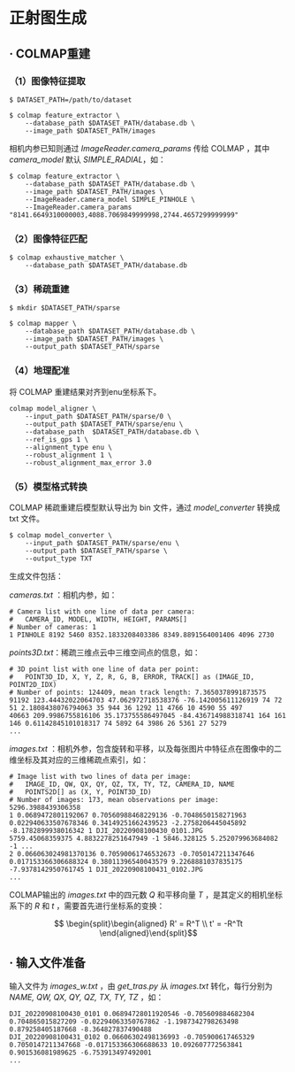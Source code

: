 # 正射图生成

## · COLMAP重建

### （1）图像特征提取

```
$ DATASET_PATH=/path/to/dataset

$ colmap feature_extractor \
	--database_path $DATASET_PATH/database.db \
	--image_path $DATASET_PATH/images
```

相机内参已知则通过 *ImageReader.camera_params* 传给 COLMAP ，其中 *camera_model* 默认 *SIMPLE_RADIAL*，如：

```
$ colmap feature_extractor \
	--database_path $DATASET_PATH/database.db \
	--image_path $DATASET_PATH/images \
	--ImageReader.camera_model SIMPLE_PINHOLE \
	--ImageReader.camera_params "8141.6649310000003,4088.7069849999998,2744.4657299999999"
```

### （2）图像特征匹配

```
$ colmap exhaustive_matcher \
	--database_path $DATASET_PATH/database.db
```

### （3）稀疏重建

```
$ mkdir $DATASET_PATH/sparse

$ colmap mapper \
	--database_path $DATASET_PATH/database.db \
	--image_path $DATASET_PATH/images \
	--output_path $DATASET_PATH/sparse
```

### （4）地理配准

将 COLMAP 重建结果对齐到enu坐标系下。

```
colmap model_aligner \
    --input_path $DATASET_PATH/sparse/0 \
    --output_path $DATASET_PATH/sparse/enu \
    --database_path  $DATASET_PATH/database.db \
    --ref_is_gps 1 \
    --alignment_type enu \
    --robust_alignment 1 \
    --robust_alignment_max_error 3.0
```

### （5）模型格式转换

COLMAP 稀疏重建后模型默认导出为 bin 文件，通过 *model_converter* 转换成 txt 文件。

```
$ colmap model_converter \
    --input_path $DATASET_PATH/sparse/enu \
    --output_path $DATASET_PATH/sparse \
    --output_type TXT
```

生成文件包括：

*cameras.txt* ：相机内参，如：

```
# Camera list with one line of data per camera:
#   CAMERA_ID, MODEL, WIDTH, HEIGHT, PARAMS[]
# Number of cameras: 1
1 PINHOLE 8192 5460 8352.1833208403386 8349.8891564001406 4096 2730
```

*points3D.txt*：稀疏三维点云中三维空间点的信息，如：

```
# 3D point list with one line of data per point:
#   POINT3D_ID, X, Y, Z, R, G, B, ERROR, TRACK[] as (IMAGE_ID, POINT2D_IDX)
# Number of points: 124409, mean track length: 7.3650378991873575
91192 123.44432022064703 47.062972718538376 -76.142005611126919 74 72 51 2.1808438076794063 35 944 36 1292 11 4766 10 4590 55 497
40663 209.9986755816106 35.173755586497045 -84.436714988318741 164 161 146 0.61142845101018317 74 5892 64 3986 26 5361 27 5279
...
```

*images.txt* ：相机外参，包含旋转和平移，以及每张图片中特征点在图像中的二维坐标及其对应的三维稀疏点索引，如：

```
# Image list with two lines of data per image:
#   IMAGE_ID, QW, QX, QY, QZ, TX, TY, TZ, CAMERA_ID, NAME
#   POINTS2D[] as (X, Y, POINT3D_ID)
# Number of images: 173, mean observations per image: 5296.3988439306358
1 0.0689472801192067 0.70560988468229136 -0.7048650158271963 0.022940633507678346 0.34149251662439523 -2.2758206445045892 -8.1782899938016342 1 DJI_20220908100430_0101.JPG
5759.45068359375 4.8832278251647949 -1 5846.328125 5.252079963684082 -1 ...
2 0.066063024981370136 0.70590061746532673 -0.7050147211347646 0.017153366306688324 0.38011396540043579 9.2268881037835175 -7.9378142950761745 1 DJI_20220908100431_0102.JPG
...
```

COLMAP输出的 *images.txt* 中的四元数 *Q* 和平移向量 *T* ，是其定义的相机坐标系下的 *R* 和 *t* ，需要首先进行坐标系的变换：
```math
    \begin{split}\begin{aligned}
      R' = R^T \\
      t' = -R^Tt
  \end{aligned}\end{split}
```

## · 输入文件准备

输入文件为 *images_w.txt* ，由 *get_tras.py* 从 *images.txt* 转化，每行分别为 *NAME, QW, QX, QY, QZ, TX, TY, TZ* ，如：

```
DJI_20220908100430_0101 0.06894728011920546 -0.705609884682304 0.704865015827209 -0.02294063350767862 -1.1987342798263498 0.879258405187668 -8.364827837490488
DJI_20220908100431_0102 0.06606302498136993 -0.705900617465329 0.7050147211347668 -0.017153366306688633 10.092607772563841 0.901536081989625 -6.753913497492001
...
```

